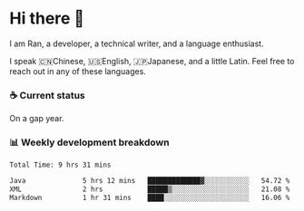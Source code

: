 # Hi there 👋

I am Ran, a developer, a technical writer, and a language enthusiast.

I speak 🇨🇳Chinese, 🇺🇸English, 🇯🇵Japanese, and a little Latin. Feel free to reach out in any of these languages.

<!-- [LinkedIn]() | [Twitter]() | [📧]() -->

### ☕ Current status

On a gap year.

### 📊 Weekly development breakdown

<!--START_SECTION:waka-->

```txt
Total Time: 9 hrs 31 mins

Java              5 hrs 12 mins   █████████████▓░░░░░░░░░░░   54.72 %
XML               2 hrs           █████▒░░░░░░░░░░░░░░░░░░░   21.08 %
Markdown          1 hr 31 mins    ████░░░░░░░░░░░░░░░░░░░░░   16.06 %
```

<!--END_SECTION:waka-->
